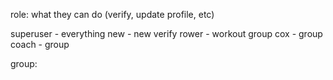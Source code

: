 
role: what they can do (verify, update profile, etc)

superuser - everything
new - new verify
rower - workout group
cox - group
coach - group

group:

